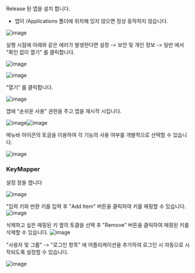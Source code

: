 Release 된 앱을 설치 합니다.
* 앱이 /Applications 폴더에 위치해 있지 않으면 정상 동작하지 않습니다.

![image](https://user-images.githubusercontent.com/52348220/149315663-b1f4783b-916b-48ce-9f1a-93c5438ae6e8.png)

실행 시점에 아래와 같은 에러가 발생한다면 설정 -> 보안 및 개인 정보 -> 일반 에서 "확인 없이 열기" 를 클릭합니다.

![image](https://user-images.githubusercontent.com/52348220/149313826-b4235a64-d10d-4fe3-9c3d-a2bc92b235d5.png)

![image](https://user-images.githubusercontent.com/52348220/149313929-032c04cd-1fe8-4292-9958-36c766c00392.png)

"열기" 를 클릭합니다.

![image](https://user-images.githubusercontent.com/52348220/149314298-a872a752-ba62-4f11-9bd7-f0613aa07d99.png)

앱에 "손쉬운 사용" 권한을 주고 앱을 재시작 시킵니다.

![image](https://user-images.githubusercontent.com/52348220/149314665-f93b14ce-d139-40f1-be55-1c09fbab31f3.png)![image](https://user-images.githubusercontent.com/52348220/149314729-20718a8f-5b45-4f7b-a6e5-a626f73afdf9.png)



메뉴바 아이콘의 토글을 이용하여 각 기능의 사용 여부를 개별적으로 선택할 수 있습니다.

![image](https://user-images.githubusercontent.com/52348220/160223229-52f6f515-fa48-4844-9135-2ecbc003f83a.png)


### KeyMapper
설정 창을 엽니다

![image](https://user-images.githubusercontent.com/52348220/160223091-bbbcbadc-75f9-4379-bb92-3e35c3f1b555.png)

"입력 키와 반환 키를 입력 후 "Add Item" 버튼을 클릭하여 키를 매핑할 수 있습니다.
![image](https://user-images.githubusercontent.com/52348220/160222970-4be9953a-e04a-4f56-835d-2e2d2b21575a.png)

삭제하고 싶은 매핑된 키 옆의 토클을 선택 후 "Remove" 버튼을 클릭하여 매핑된 키를 삭제할 수 있습니다.
![image](https://user-images.githubusercontent.com/52348220/160223031-b2dedd93-e9c9-4794-aa4c-326badb5fba1.png)




"사용자 및 그룹" -> "로그인 항목" 에 어플리케이션을 추가하여 로그인 시 자동으로 시작되도록 설정할 수 있습니다.

![image](https://user-images.githubusercontent.com/52348220/152667649-b75b2063-72f5-4052-9536-c07a9fc1bab0.png)
